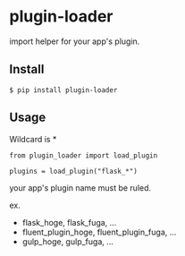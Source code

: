 # plugin-loader

import helper for your app's plugin.

## Install

`$ pip install plugin-loader`

## Usage

Wildcard is *

```
from plugin_loader import load_plugin

plugins = load_plugin("flask_*")
```

your app's plugin name must be ruled.

ex.

+ flask_hoge, flask_fuga, ...
+ fluent_plugin_hoge, fluent_plugin_fuga, ...
+ gulp_hoge, gulp_fuga, ...


